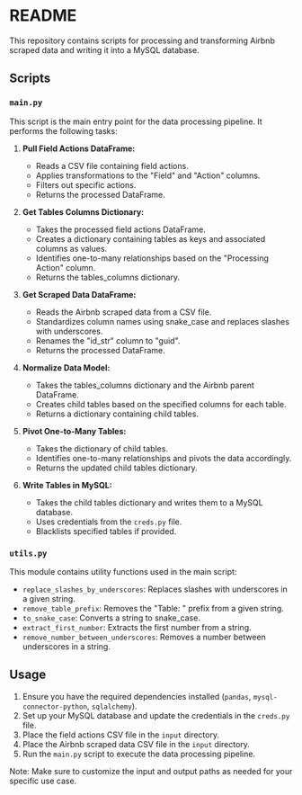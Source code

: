# README

This repository contains scripts for processing and transforming Airbnb scraped data and writing it into a MySQL database.

## Scripts

### `main.py`

This script is the main entry point for the data processing pipeline. It performs the following tasks:

1. **Pull Field Actions DataFrame:**
   - Reads a CSV file containing field actions.
   - Applies transformations to the "Field" and "Action" columns.
   - Filters out specific actions.
   - Returns the processed DataFrame.

2. **Get Tables Columns Dictionary:**
   - Takes the processed field actions DataFrame.
   - Creates a dictionary containing tables as keys and associated columns as values.
   - Identifies one-to-many relationships based on the "Processing Action" column.
   - Returns the tables_columns dictionary.

3. **Get Scraped Data DataFrame:**
   - Reads the Airbnb scraped data from a CSV file.
   - Standardizes column names using snake_case and replaces slashes with underscores.
   - Renames the "id_str" column to "guid".
   - Returns the processed DataFrame.

4. **Normalize Data Model:**
   - Takes the tables_columns dictionary and the Airbnb parent DataFrame.
   - Creates child tables based on the specified columns for each table.
   - Returns a dictionary containing child tables.

5. **Pivot One-to-Many Tables:**
   - Takes the dictionary of child tables.
   - Identifies one-to-many relationships and pivots the data accordingly.
   - Returns the updated child tables dictionary.

6. **Write Tables in MySQL:**
   - Takes the child tables dictionary and writes them to a MySQL database.
   - Uses credentials from the `creds.py` file.
   - Blacklists specified tables if provided.

### `utils.py`

This module contains utility functions used in the main script:

- `replace_slashes_by_underscores`: Replaces slashes with underscores in a given string.
- `remove_table_prefix`: Removes the "Table: " prefix from a given string.
- `to_snake_case`: Converts a string to snake_case.
- `extract_first_number`: Extracts the first number from a string.
- `remove_number_between_underscores`: Removes a number between underscores in a string.

## Usage

1. Ensure you have the required dependencies installed (`pandas`, `mysql-connector-python`, `sqlalchemy`).
2. Set up your MySQL database and update the credentials in the `creds.py` file.
3. Place the field actions CSV file in the `input` directory.
4. Place the Airbnb scraped data CSV file in the `input` directory.
5. Run the `main.py` script to execute the data processing pipeline.

Note: Make sure to customize the input and output paths as needed for your specific use case.
